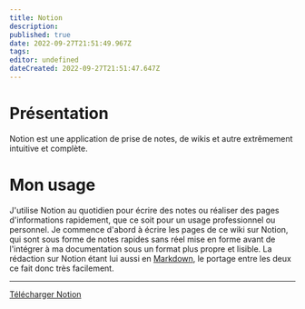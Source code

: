 ```yaml
---
title: Notion
description: 
published: true
date: 2022-09-27T21:51:49.967Z
tags: 
editor: undefined
dateCreated: 2022-09-27T21:51:47.647Z
---
```


# Présentation

Notion est une application de prise de notes, de wikis et autre extrêmement intuitive et complète.


# Mon usage

J'utilise Notion au quotidien pour écrire des notes ou réaliser des pages d'informations rapidement, que ce soit pour un usage professionnel ou personnel.
Je commence d'abord à écrire les pages de ce wiki sur Notion, qui sont sous forme de notes rapides sans réel mise en forme avant de l'intégrer à ma documentation sous un format plus propre et lisible.
La rédaction sur Notion étant lui aussi en [Markdown](../technologies/markdown.md), le portage entre les deux ce fait donc très facilement.

---

[Télécharger Notion](https://www.notion.so/fr-fr)